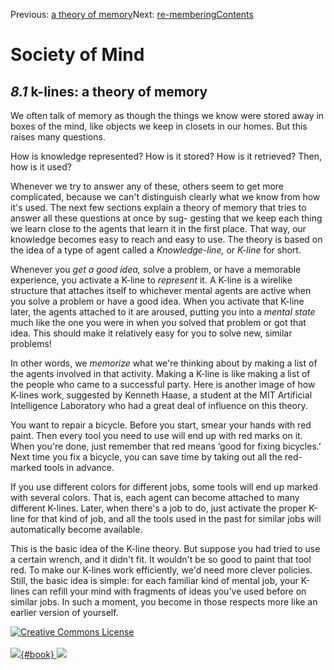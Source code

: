 <div class="chapnav">

<span class="prev">Previous: [a theory of
memory](./som-8.html)</span><span class="next">Next:
[re-membering](./som-8.2.html)</span><span
class="contents">[Contents](index.html)</span>
<div class="titlebar">

Society of Mind
===============

</div>

</div>

*8.1* k-lines: a theory of memory
---------------------------------

We often talk of memory as though the things we know were stored away in
boxes of the mind, like objects we keep in closets in our homes. But
this raises many questions.

How is knowledge represented? How is it stored? How is it retrieved?
Then, how is it used?

Whenever we try to answer any of these, others seem to get more
complicated, because we can't distinguish clearly what we know from how
it's used. The next few sections explain a theory of memory that tries
to answer all these questions at once by sug- gesting that we keep each
thing we learn close to the agents that learn it in the first place.
That way, our knowledge becomes easy to reach and easy to use. The
theory is based on the idea of a type of agent called a
*Knowledge-line,* or *K-line* for short.

Whenever you *get a good idea,* solve a problem, or have a memorable
experience, you activate a K-line to *represent* it. A K-line is a
wirelike structure that attaches itself to whichever mental agents are
active when you solve a problem or have a good idea. When you activate
that K-line later, the agents attached to it are aroused, putting you
into a *mental state* much like the one you were in when you solved that
problem or got that idea. This should make it relatively easy for you to
solve new, similar problems!

In other words, we *memorize* what we're thinking about by making a list
of the agents involved in that activity. Making a K-line is like making
a list of the people who came to a successful party. Here is another
image of how K-lines work, suggested by Kenneth Haase, a student at the
MIT Artificial Intelligence Laboratory who had a great deal of influence
on this theory.

You want to repair a bicycle. Before you start, smear your hands with
red paint. Then every tool you need to use will end up with red marks on
it. When you're done, just remember that red means ‘good for fixing
bicycles.’ Next time you fix a bicycle, you can save time by taking out
all the red-marked tools in advance.

If you use different colors for different jobs, some tools will end up
marked with several colors. That is, each agent can become attached to
many different K-lines. Later, when there's a job to do, just activate
the proper K-line for that kind of job, and all the tools used in the
past for similar jobs will automatically become available.

This is the basic idea of the K-line theory. But suppose you had tried
to use a certain wrench, and it didn't fit. It wouldn't be so good to
paint that tool red. To make our K-lines work efficiently, we'd need
more clever policies. Still, the basic idea is simple: for each familiar
kind of mental job, your K-lines can refill your mind with fragments of
ideas you've used before on similar jobs. In such a moment, you become
in those respects more like an earlier version of yourself.

<div class="footer">

[![Creative Commons
License](http://i.creativecommons.org/l/by-nc-sa/3.0/80x15.png)](http://creativecommons.org/licenses/by-nc-sa/3.0/deed.en_US)\
\
[![](./images/som_book.jpeg){#book}
![](./images/a_logo_17.gif)](http://www.amazon.com/gp/product/0671657135?ie=UTF8&camp=1789&creativeASIN=0671657135&linkCode=xm2&tag=marvinminsky)

</div>
